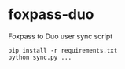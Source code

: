 # foxpass-duo
Foxpass to Duo user sync script

```
pip install -r requirements.txt
python sync.py ...
```
